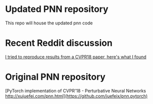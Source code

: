 # Updated PNN repository
This repo will house the updated pnn code


# Recent Reddit discussion
[I tried to reproduce results from a CVPR18 paper, here's what I found](https://www.reddit.com/r/MachineLearning/comments/9jhhet/discussion_i_tried_to_reproduce_results_from_a/)


# Original PNN repository
[PyTorch implementation of CVPR'18 - Perturbative Neural Networks http://xujuefei.com/pnn.html](https://github.com/juefeix/pnn.pytorch)
